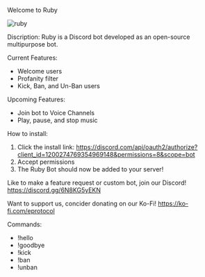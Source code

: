 Welcome to Ruby


![ruby](https://github.com/ard37880/Ruby/assets/34947107/d7d584de-f10a-4fd7-b240-d36ba9050247)

Discription:
Ruby is a Discord bot developed as an open-source multipurpose bot.

Current Features:
- Welcome users
- Profanity filter
- Kick, Ban, and Un-Ban users

Upcoming Features:
- Join bot to Voice Channels
- Play, pause, and stop music

How to install:
1. Click the install link: https://discord.com/api/oauth2/authorize?client_id=1200274769354969148&permissions=8&scope=bot
2. Accept permissions 
3. The Ruby Bot should now be added to your server!

Like to make a feature request or custom bot, join our Discord! 
https://discord.gg/6N8KG5yEKN

Want to support us, concider donating on our Ko-Fi!
https://ko-fi.com/eprotocol

Commands:
- !hello
- !goodbye
- !kick
- !ban
- !unban
